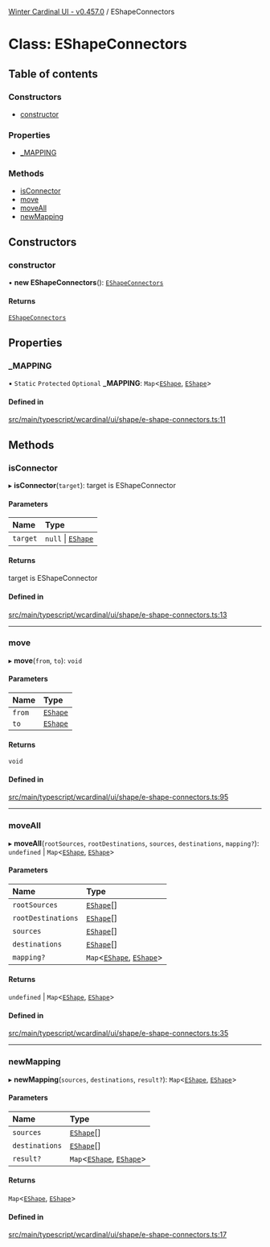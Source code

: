 [Winter Cardinal UI - v0.457.0](../index.md) / EShapeConnectors

# Class: EShapeConnectors

## Table of contents

### Constructors

- [constructor](EShapeConnectors.md#constructor)

### Properties

- [\_MAPPING](EShapeConnectors.md#_mapping)

### Methods

- [isConnector](EShapeConnectors.md#isconnector)
- [move](EShapeConnectors.md#move)
- [moveAll](EShapeConnectors.md#moveall)
- [newMapping](EShapeConnectors.md#newmapping)

## Constructors

### constructor

• **new EShapeConnectors**(): [`EShapeConnectors`](EShapeConnectors.md)

#### Returns

[`EShapeConnectors`](EShapeConnectors.md)

## Properties

### \_MAPPING

▪ `Static` `Protected` `Optional` **\_MAPPING**: `Map`\<[`EShape`](../interfaces/EShape.md), [`EShape`](../interfaces/EShape.md)\>

#### Defined in

[src/main/typescript/wcardinal/ui/shape/e-shape-connectors.ts:11](https://github.com/winter-cardinal/winter-cardinal-ui/blob/v0.457.0/src/main/typescript/wcardinal/ui/shape/e-shape-connectors.ts#L11)

## Methods

### isConnector

▸ **isConnector**(`target`): target is EShapeConnector

#### Parameters

| Name | Type |
| :------ | :------ |
| `target` | ``null`` \| [`EShape`](../interfaces/EShape.md) |

#### Returns

target is EShapeConnector

#### Defined in

[src/main/typescript/wcardinal/ui/shape/e-shape-connectors.ts:13](https://github.com/winter-cardinal/winter-cardinal-ui/blob/v0.457.0/src/main/typescript/wcardinal/ui/shape/e-shape-connectors.ts#L13)

___

### move

▸ **move**(`from`, `to`): `void`

#### Parameters

| Name | Type |
| :------ | :------ |
| `from` | [`EShape`](../interfaces/EShape.md) |
| `to` | [`EShape`](../interfaces/EShape.md) |

#### Returns

`void`

#### Defined in

[src/main/typescript/wcardinal/ui/shape/e-shape-connectors.ts:95](https://github.com/winter-cardinal/winter-cardinal-ui/blob/v0.457.0/src/main/typescript/wcardinal/ui/shape/e-shape-connectors.ts#L95)

___

### moveAll

▸ **moveAll**(`rootSources`, `rootDestinations`, `sources`, `destinations`, `mapping?`): `undefined` \| `Map`\<[`EShape`](../interfaces/EShape.md), [`EShape`](../interfaces/EShape.md)\>

#### Parameters

| Name | Type |
| :------ | :------ |
| `rootSources` | [`EShape`](../interfaces/EShape.md)[] |
| `rootDestinations` | [`EShape`](../interfaces/EShape.md)[] |
| `sources` | [`EShape`](../interfaces/EShape.md)[] |
| `destinations` | [`EShape`](../interfaces/EShape.md)[] |
| `mapping?` | `Map`\<[`EShape`](../interfaces/EShape.md), [`EShape`](../interfaces/EShape.md)\> |

#### Returns

`undefined` \| `Map`\<[`EShape`](../interfaces/EShape.md), [`EShape`](../interfaces/EShape.md)\>

#### Defined in

[src/main/typescript/wcardinal/ui/shape/e-shape-connectors.ts:35](https://github.com/winter-cardinal/winter-cardinal-ui/blob/v0.457.0/src/main/typescript/wcardinal/ui/shape/e-shape-connectors.ts#L35)

___

### newMapping

▸ **newMapping**(`sources`, `destinations`, `result?`): `Map`\<[`EShape`](../interfaces/EShape.md), [`EShape`](../interfaces/EShape.md)\>

#### Parameters

| Name | Type |
| :------ | :------ |
| `sources` | [`EShape`](../interfaces/EShape.md)[] |
| `destinations` | [`EShape`](../interfaces/EShape.md)[] |
| `result?` | `Map`\<[`EShape`](../interfaces/EShape.md), [`EShape`](../interfaces/EShape.md)\> |

#### Returns

`Map`\<[`EShape`](../interfaces/EShape.md), [`EShape`](../interfaces/EShape.md)\>

#### Defined in

[src/main/typescript/wcardinal/ui/shape/e-shape-connectors.ts:17](https://github.com/winter-cardinal/winter-cardinal-ui/blob/v0.457.0/src/main/typescript/wcardinal/ui/shape/e-shape-connectors.ts#L17)
